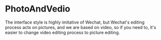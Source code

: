 # PhotoAndVedio
The interface style is highly imitative of Wechat, but Wechat's editing process acts on pictures, and we are based on video, so if you need to, it's easier to change video editing process to picture editing.
